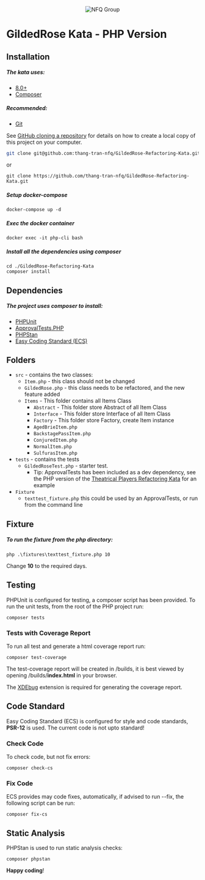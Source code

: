 <p align="center">
  <img src="https://avatars.githubusercontent.com/u/5228734?s=280&v=4" alt="NFQ Group"/>
</p>

# GildedRose Kata - PHP Version

## Installation

##### The kata uses:

- [8.0+](https://www.php.net/downloads.php)
- [Composer](https://getcomposer.org)

##### Recommended:

- [Git](https://git-scm.com/downloads)

See [GitHub cloning a repository](https://help.github.com/en/articles/cloning-a-repository) for details on how to
create a local copy of this project on your computer.

```sh
git clone git@github.com:thang-tran-nfq/GildedRose-Refactoring-Kata.git
```

or

```shell script
git clone https://github.com/thang-tran-nfq/GildedRose-Refactoring-Kata.git
```

##### Setup docker-compose
```shell script
docker-compose up -d
```

##### Exec the docker container
```shell script
docker exec -it php-cli bash 
```

##### Install all the dependencies using composer

```shell script
cd ./GildedRose-Refactoring-Kata
composer install
```

## Dependencies

##### The project uses composer to install:

- [PHPUnit](https://phpunit.de/)
- [ApprovalTests.PHP](https://github.com/approvals/ApprovalTests.php)
- [PHPStan](https://github.com/phpstan/phpstan)
- [Easy Coding Standard (ECS)](https://github.com/symplify/easy-coding-standard)

## Folders

- `src` - contains the two classes:
    - `Item.php` - this class should not be changed
    - `GildedRose.php` - this class needs to be refactored, and the new feature added
    - `Items` - This folder contains all Items Class
      - `Abstract` - This folder store Abstract of all Item Class
      - `Interface` - This folder store Interface of all Item Class
      - `Factory` - This folder store Factory, create Item instance
      - `AgedBrieItem.php` 
      - `BackstagePassItem.php`
      - `ConjuredItem.php`
      - `NormalItem.php`
      - `SulfurasItem.php`
- `tests` - contains the tests
    - `GildedRoseTest.php` - starter test.
        - Tip: ApprovalTests has been included as a dev dependency, see the PHP version of
          the [Theatrical Players Refactoring Kata](https://github.com/emilybache/Theatrical-Players-Refactoring-Kata/)
          for an example
- `Fixture`
    - `texttest_fixture.php` this could be used by an ApprovalTests, or run from the command line

## Fixture

##### To run the fixture from the php directory:

```shell
php .\fixtures\texttest_fixture.php 10
```

Change **10** to the required days.

## Testing

PHPUnit is configured for testing, a composer script has been provided. To run the unit tests, from the root of the PHP
project run:

```shell script
composer tests
```

### Tests with Coverage Report

To run all test and generate a html coverage report run:

```shell script
composer test-coverage
```

The test-coverage report will be created in /builds, it is best viewed by opening /builds/**index.html** in your
browser.

The [XDEbug](https://xdebug.org/download) extension is required for generating the coverage report.

## Code Standard

Easy Coding Standard (ECS) is configured for style and code standards, **PSR-12** is used. The current code is not upto
standard!

### Check Code

To check code, but not fix errors:

```shell script
composer check-cs
``` 

### Fix Code

ECS provides may code fixes, automatically, if advised to run --fix, the following script can be run:

```shell script
composer fix-cs
```

## Static Analysis

PHPStan is used to run static analysis checks:

```shell script
composer phpstan
```

**Happy coding**!
